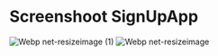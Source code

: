 <h1> Screenshoot SignUpApp </h1>


![Webp net-resizeimage (1)](https://user-images.githubusercontent.com/43690512/72325723-52ec1800-36e0-11ea-8bec-718a85defd31.jpg)
![Webp net-resizeimage](https://user-images.githubusercontent.com/43690512/72325724-52ec1800-36e0-11ea-95a7-62e2ef96dfbb.jpg)




